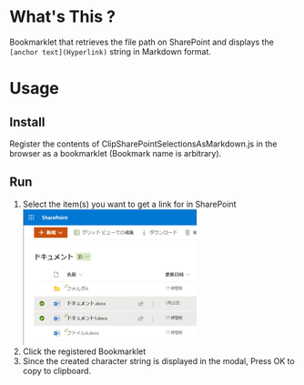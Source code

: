 # What's This ?

Bookmarklet that retrieves the file path on SharePoint and displays the `[anchor text](Hyperlink)` string in Markdown format.   

# Usage

## Install

Register the contents of ClipSharePointSelectionsAsMarkdown.js in the browser as a bookmarklet (Bookmark name is arbitrary).  

## Run

1. Select the item(s) you want to get a link for in SharePoint  
![](assets/images/1.png)  
2. Click the registered Bookmarklet  
3. Since the created character string is displayed in the modal, Press OK to copy to clipboard.    
